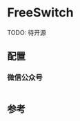 # FreeSwitch

TODO: 待开源

## 配置

### 微信公众号

<img :src="$withBase('/image/qrcode_xiaperio_430.jpg')" style="width:250px;"/>

## 参考
